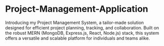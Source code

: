 # Project-Management-Application
Introducing my Project Management System, a tailor-made solution designed for efficient project planning, tracking, and collaboration. Built on the robust MERN (MongoDB, Express.js, React, Node.js) stack, this system offers a versatile and scalable platform for individuals and teams alike.
